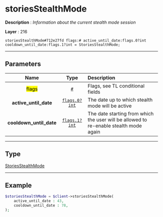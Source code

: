 # storiesStealthMode

**Description** : *Information about the current stealth mode session*

**Layer** : 216

```tl
storiesStealthMode#712e27fd flags:# active_until_date:flags.0?int cooldown_until_date:flags.1?int = StoriesStealthMode;
```

---

## Parameters

| Name | Type | Description |
| :---: | :---: | :--- |
| <mark>flags</mark> | [`#`](type/#) | Flags, see TL conditional fields |
| **active_until_date** | [`flags.0?int`](type/int) | The date up to which stealth mode will be active |
| **cooldown_until_date** | [`flags.1?int`](type/int) | The date starting from which the user will be allowed to re-enable stealth mode again |

---

## Type

[StoriesStealthMode](type/StoriesStealthMode)

---

## Example

```php
$storiesStealthMode = $client->storiesStealthMode(
	active_until_date : 43,
	cooldown_until_date : 78,
);
```